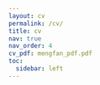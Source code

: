 ```yaml
---
layout: cv
permalink: /cv/
title: cv
nav: true
nav_order: 4
cv_pdf: mengfan_pdf.pdf
toc:
  sidebar: left
---
```

